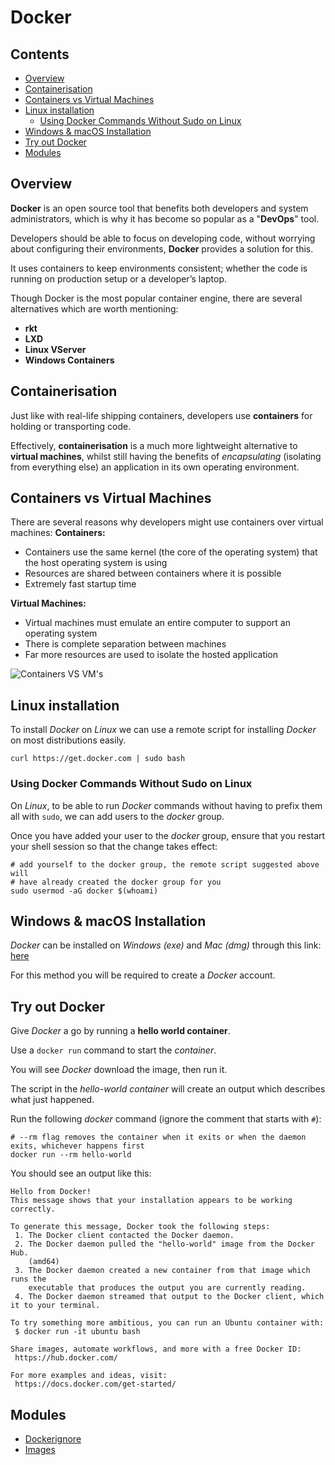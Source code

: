 # Docker

<!--TOC_START-->
## Contents
- [Overview](#overview)
- [Containerisation](#containerisation)
- [Containers vs Virtual Machines](#containers-vs-virtual-machines)
- [Linux installation](#linux-installation)
	- [Using Docker Commands Without Sudo on Linux](#using-docker-commands-without-sudo-on-linux)
- [Windows & macOS Installation](#windows--macos-installation)
- [Try out Docker](#try-out-docker)
- [Modules](#modules)

<!--TOC_END-->
## Overview

**Docker** is an open source tool that benefits both developers and system administrators, which is why it has become so popular as a "**DevOps**" tool. 

Developers should be able to focus on developing code, without worrying about configuring their environments, **Docker** provides a solution for this.
 
It uses containers to keep environments consistent; whether the code is running on production setup or a developer’s laptop.

Though Docker is the most popular container engine, there are several alternatives which are worth mentioning:
- **rkt**
- **LXD**
- **Linux VServer**
- **Windows Containers**

## Containerisation

Just like with real-life shipping containers, developers use **containers** for holding or transporting code.

Effectively, **containerisation** is a much more lightweight alternative to **virtual machines**, whilst still having the benefits of *encapsulating* (isolating from everything else) an application in its own operating environment.

## Containers vs Virtual Machines
There are several reasons why developers might use containers over virtual machines:
**Containers:**
- Containers use the same kernel (the core of the operating system) that the host operating system is using
- Resources are shared between containers where it is possible
- Extremely fast startup time

**Virtual Machines:**
- Virtual machines must emulate an entire computer to support an operating system
- There is complete separation between machines
- Far more resources are used to isolate the hosted application

![Containers VS VM's](https://imgur.com/gYBBO9w.jpg)

## Linux installation

To install *Docker* on *Linux* we can use a remote script for installing *Docker* on most distributions easily.

`
curl https://get.docker.com | sudo bash
`

### Using Docker Commands Without Sudo on Linux

On *Linux*, to be able to run *Docker* commands without having to prefix them all with `sudo`, we can add users to the *docker* group.

Once you have added your user to the *docker* group, ensure that you restart your shell session so that the change takes effect:

```shell script
# add yourself to the docker group, the remote script suggested above will
# have already created the docker group for you
sudo usermod -aG docker $(whoami)
```

## Windows & macOS Installation

*Docker* can be installed on *Windows (exe)* and *Mac (dmg)* through this link: [here](https://www.docker.com/products/docker-desktop)

For this method you will be required to create a *Docker* account.

## Try out Docker

Give *Docker* a go by running a **hello world container**. 

Use a `docker run` command to start the *container*.

 You will see *Docker* download the image, then run it.
 
  The script in the *hello-world container* will create an output which describes what just happened.

Run the following *docker* command (ignore the comment that starts with `#`):
```shell script
# --rm flag removes the container when it exits or when the daemon exits, whichever happens first
docker run --rm hello-world
```

You should see an output like this:
```text
Hello from Docker!
This message shows that your installation appears to be working correctly.

To generate this message, Docker took the following steps:
 1. The Docker client contacted the Docker daemon.
 2. The Docker daemon pulled the "hello-world" image from the Docker Hub.
    (amd64)
 3. The Docker daemon created a new container from that image which runs the
    executable that produces the output you are currently reading.
 4. The Docker daemon streamed that output to the Docker client, which it to your terminal.

To try something more ambitious, you can run an Ubuntu container with:
 $ docker run -it ubuntu bash

Share images, automate workflows, and more with a free Docker ID:
 https://hub.docker.com/

For more examples and ideas, visit:
 https://docs.docker.com/get-started/
```
<!--MODULES_START-->
## Modules
- [Dockerignore](./modules/dockerignore)
- [Images](./modules/images)
<!--MODULES_END-->
